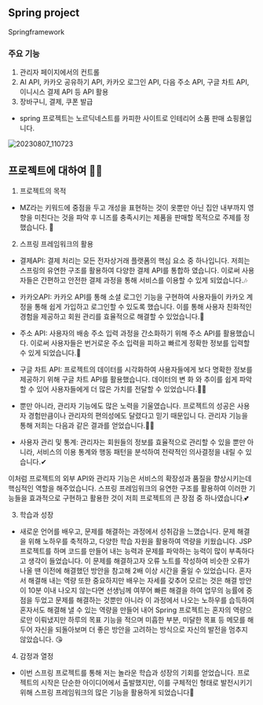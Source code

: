 ## Spring project
Springframework
### 주요 기능
1. 관리자 페이지에서의 컨트롤
2. AI API, 카카오 공유하기 API, 카카오 로그인 API, 다음 주소 API, 구글 차트 API, 이니시스 결제 API 등 API 활용
3. 장바구니, 결제, 쿠폰 발급
- spring 프로젝트는 노르딕네스트를 카피한 사이트로 인테리어 소품 판매 쇼핑몰입니다.

![20230807_110723](https://github.com/kanuseungho/javaweb16S/assets/130042821/5b21d206-a5b0-43bb-a3b1-d6e4b3260b93)

## 프로젝트에 대하여 🐱‍🐉
1. 프로젝트의 목적
- MZ라는 키워드에 중점을 두고 개성을 표현하는 것이 옷뿐만 아닌 집안 내부까지 영향을 미친다는 것을 파악 후 니즈를 충족시키는 제품을 판매할 
  목적으로 주제를 정했습니다. 🙌
  
2. 스프링 프레임워크의 활용
- 결제API: 결제 처리는 모든 전자상거래 플랫폼의 핵심 요소 중 하나입니다. 저희는 스프링의 유연한 구조를 활용하여 다양한 결제 API를 통합하 
  였습니다. 이로써 사용자들은 간편하고 안전한 결제 과정을 통해 서비스를 이용할 수 있게 되었습니다.🎶

- 카카오API: 카카오 API를 통해 소셜 로그인 기능을 구현하여 사용자들이 카카오 계정을 통해 쉽게 가입하고 로그인할 수 있도록 했습니다. 이를 
  통해 사용자 친화적인 경험을 제공하고 회원 관리를 효율적으로 해결할 수 있었습니다.🎂

- 주소 API: 사용자의 배송 주소 입력 과정을 간소화하기 위해 주소 API를 활용했습니다. 이로써 사용자들은 번거로운 주소 입력을 피하고 빠르게 
  정확한 정보를 입력할 수 있게 되었습니다.🤳

- 구글 차트 API: 프로젝트의 데이터를 시각화하여 사용자들에게 보다 명확한 정보를 제공하기 위해 구글 차트 API를 활용했습니다. 데이터의 변 
  화 와 추이를 쉽게 파악할 수 있어 사용자들에게 더 많은 가치를 전달할 수 있었습니다.🐱‍👓

- 뿐만 아니라, 관리자 기능에도 많은 노력을 기울였습니다. 프로젝트의 성공은 사용자 경험만큼이나 관리자의 편의성에도 달렸다고 믿기 때문입니 
  다. 관리자 기능을 통해 저희는 다음과 같은 결과를 얻었습니다.🐱‍🚀

- 사용자 관리 및 통계: 관리자는 회원들의 정보를 효율적으로 관리할 수 있을 뿐만 아니라, 서비스의 이용 통계와 행동 패턴을 분석하여 전략적인 
  의사결정을 내릴 수 있습니다.✔
  
이처럼 프로젝트의 외부 API와 관리자 기능은 서비스의 확장성과 품질을 향상시키는데 핵심적인 역할을 해주었습니다. 스프링 프레임워크의 유연한 구조를 활용하여 이러한 기능들을 효과적으로 구현하고 활용한 것이 저희 프로젝트의 큰 장점 중 하나였습니다.💕

3. 학습과 성장

- 새로운 언어를 배우고, 문제를 해결하는 과정에서 성취감을 느꼈습니다. 문제 해결을 위해 노하우를 축적하고, 다양한 학습 자원을 활용하여 역량을 키웠습니다. JSP 프로젝트를 하며 코드를 만들어 내는 능력과 문제를 파악하는 능력이 많이 부족하다고 생각이 들었습니다. 이 문제를 해결하고자 오류 노트를 작성하여 비슷한 오류가 나올 땐 이전에 해결했던 방안을 참고해 2배 이상 시간을 줄일 수 있었습니다. 혼자서 해결해 내는 역량 또한 중요하지만 배우는 자세를 갖추어 모르는 것은 해결 방안이 10분 이내 나오지 않는다면 선생님께 여쭈어 빠른 해결을 하여 업무의 능률에 중점을 두었고 문제를 해결하는 것뿐만 아니라 이 과정에서 나오는 노하우를 습득하여 혼자서도 해결해 낼 수 있는 역량을 만들어 내어 Spring 프로젝트는 혼자의 역량으로만 이뤄냈지만 하루의 목표 기능을 적으며 미흡한 부분, 미달한 목표 등 메모를 해두어 자신을 되돌아보며 더 좋은 방안을 고려하는 방식으로 자신의 발전을 멈추지 않았습니다. 😘

4. 감정과 열정
- 이번 스프링 프로젝트를 통해 저는 놀라운 학습과 성장의 기회를 얻었습니다. 프로젝트의 시작은 단순한 아이디어에서 출발했지만, 이를 구체적인 형태로 발전시키기 위해 스프링 프레임워크의 많은 기능을 활용하게 되었습니다💖
